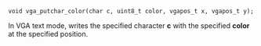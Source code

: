 ```
void vga_putchar_color(char c, uint8_t color, vgapos_t x, vgapos_t y);
```

In VGA text mode, writes the specified character **c** with the specified **color** at the specified position.
